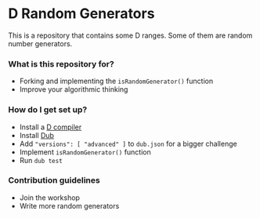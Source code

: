 # D Random Generators #

This is a repository that contains some D ranges. Some of them are random number
generators.

### What is this repository for? ###

* Forking and implementing the `isRandomGenerator()` function
* Improve your algorithmic thinking

### How do I get set up? ###

* Install a [ D compiler ](http://dlang.org/download.html)
* Install [ Dub ](http://code.dlang.org/download)
* Add `"versions": [ "advanced" ]` to `dub.json` for a bigger challenge
* Implement `isRandomGenerator()` function
* Run `dub test`

### Contribution guidelines ###

* Join the workshop
* Write more random generators
